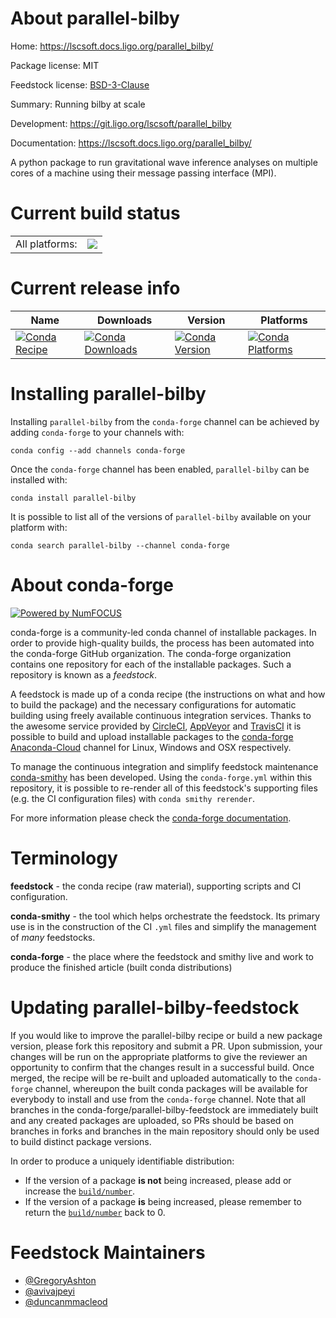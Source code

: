 About parallel-bilby
====================

Home: https://lscsoft.docs.ligo.org/parallel_bilby/

Package license: MIT

Feedstock license: [BSD-3-Clause](https://github.com/conda-forge/parallel-bilby-feedstock/blob/master/LICENSE.txt)

Summary: Running bilby at scale

Development: https://git.ligo.org/lscsoft/parallel_bilby

Documentation: https://lscsoft.docs.ligo.org/parallel_bilby/

A python package to run gravitational wave inference analyses on
multiple cores of a machine using their message passing interface (MPI).


Current build status
====================


<table><tr><td>All platforms:</td>
    <td>
      <a href="https://dev.azure.com/conda-forge/feedstock-builds/_build/latest?definitionId=11055&branchName=master">
        <img src="https://dev.azure.com/conda-forge/feedstock-builds/_apis/build/status/parallel-bilby-feedstock?branchName=master">
      </a>
    </td>
  </tr>
</table>

Current release info
====================

| Name | Downloads | Version | Platforms |
| --- | --- | --- | --- |
| [![Conda Recipe](https://img.shields.io/badge/recipe-parallel--bilby-green.svg)](https://anaconda.org/conda-forge/parallel-bilby) | [![Conda Downloads](https://img.shields.io/conda/dn/conda-forge/parallel-bilby.svg)](https://anaconda.org/conda-forge/parallel-bilby) | [![Conda Version](https://img.shields.io/conda/vn/conda-forge/parallel-bilby.svg)](https://anaconda.org/conda-forge/parallel-bilby) | [![Conda Platforms](https://img.shields.io/conda/pn/conda-forge/parallel-bilby.svg)](https://anaconda.org/conda-forge/parallel-bilby) |

Installing parallel-bilby
=========================

Installing `parallel-bilby` from the `conda-forge` channel can be achieved by adding `conda-forge` to your channels with:

```
conda config --add channels conda-forge
```

Once the `conda-forge` channel has been enabled, `parallel-bilby` can be installed with:

```
conda install parallel-bilby
```

It is possible to list all of the versions of `parallel-bilby` available on your platform with:

```
conda search parallel-bilby --channel conda-forge
```


About conda-forge
=================

[![Powered by NumFOCUS](https://img.shields.io/badge/powered%20by-NumFOCUS-orange.svg?style=flat&colorA=E1523D&colorB=007D8A)](http://numfocus.org)

conda-forge is a community-led conda channel of installable packages.
In order to provide high-quality builds, the process has been automated into the
conda-forge GitHub organization. The conda-forge organization contains one repository
for each of the installable packages. Such a repository is known as a *feedstock*.

A feedstock is made up of a conda recipe (the instructions on what and how to build
the package) and the necessary configurations for automatic building using freely
available continuous integration services. Thanks to the awesome service provided by
[CircleCI](https://circleci.com/), [AppVeyor](https://www.appveyor.com/)
and [TravisCI](https://travis-ci.com/) it is possible to build and upload installable
packages to the [conda-forge](https://anaconda.org/conda-forge)
[Anaconda-Cloud](https://anaconda.org/) channel for Linux, Windows and OSX respectively.

To manage the continuous integration and simplify feedstock maintenance
[conda-smithy](https://github.com/conda-forge/conda-smithy) has been developed.
Using the ``conda-forge.yml`` within this repository, it is possible to re-render all of
this feedstock's supporting files (e.g. the CI configuration files) with ``conda smithy rerender``.

For more information please check the [conda-forge documentation](https://conda-forge.org/docs/).

Terminology
===========

**feedstock** - the conda recipe (raw material), supporting scripts and CI configuration.

**conda-smithy** - the tool which helps orchestrate the feedstock.
                   Its primary use is in the construction of the CI ``.yml`` files
                   and simplify the management of *many* feedstocks.

**conda-forge** - the place where the feedstock and smithy live and work to
                  produce the finished article (built conda distributions)


Updating parallel-bilby-feedstock
=================================

If you would like to improve the parallel-bilby recipe or build a new
package version, please fork this repository and submit a PR. Upon submission,
your changes will be run on the appropriate platforms to give the reviewer an
opportunity to confirm that the changes result in a successful build. Once
merged, the recipe will be re-built and uploaded automatically to the
`conda-forge` channel, whereupon the built conda packages will be available for
everybody to install and use from the `conda-forge` channel.
Note that all branches in the conda-forge/parallel-bilby-feedstock are
immediately built and any created packages are uploaded, so PRs should be based
on branches in forks and branches in the main repository should only be used to
build distinct package versions.

In order to produce a uniquely identifiable distribution:
 * If the version of a package **is not** being increased, please add or increase
   the [``build/number``](https://conda.io/docs/user-guide/tasks/build-packages/define-metadata.html#build-number-and-string).
 * If the version of a package **is** being increased, please remember to return
   the [``build/number``](https://conda.io/docs/user-guide/tasks/build-packages/define-metadata.html#build-number-and-string)
   back to 0.

Feedstock Maintainers
=====================

* [@GregoryAshton](https://github.com/GregoryAshton/)
* [@avivajpeyi](https://github.com/avivajpeyi/)
* [@duncanmmacleod](https://github.com/duncanmmacleod/)

